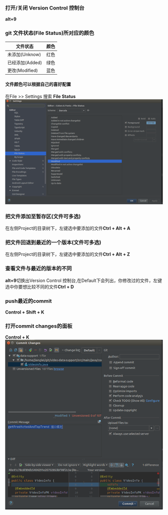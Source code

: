 ### 打开/关闭 Version Control 控制台

**alt+9**

### git 文件状态\(File Status\)所对应的颜色

| 文件状态 | 颜色 |
| --- | --- |
| 未添加\(Unknow\) | 红色 |
| 已经添加\(Added\) | 绿色 |
| 更改\(Modified\) | 蓝色 |

#### 文件颜色可以根据自己的喜好配置

在File &gt;&gt; Settings 搜索 **File Status**  
![](/assets/snapshot13.png)

### 把文件添加至暂存区\(文件可多选\)

在左侧Project的目录树下，左键选中要添加的文件**Ctrl + Alt + A**

### 把文件回退到最近的一个版本\(文件可多选\)

在左侧Project的目录树下，左键选中要添加的文件**Ctrl + Alt + Z**

### 查看文件与最近的版本的不同

**alt+9**切换出Version Control 控制台,在Default下会列出，你修改过的文件，左键选中你要想比较不同的文件**Ctrl + D**

### push最近的commit

**Control + Shift + K**

### 打开commit changes的面板

**Control + K**  
![](/assets/snapshot14.png)

